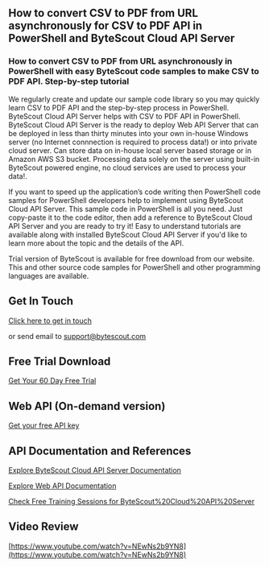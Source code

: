 ## How to convert CSV to PDF from URL asynchronously for CSV to PDF API in PowerShell and ByteScout Cloud API Server

### How to convert CSV to PDF from URL asynchronously in PowerShell with easy ByteScout code samples to make CSV to PDF API. Step-by-step tutorial

We regularly create and update our sample code library so you may quickly learn CSV to PDF API and the step-by-step process in PowerShell. ByteScout Cloud API Server helps with CSV to PDF API in PowerShell. ByteScout Cloud API Server is the ready to deploy Web API Server that can be deployed in less than thirty minutes into your own in-house Windows server (no Internet connnection is required to process data!) or into private cloud server. Can store data on in-house local server based storage or in Amazon AWS S3 bucket. Processing data solely on the server using built-in ByteScout powered engine, no cloud services are used to process your data!.

If you want to speed up the application’s code writing then PowerShell code samples for PowerShell developers help to implement using ByteScout Cloud API Server.  This sample code in PowerShell is all you need. Just copy-paste it to the code editor, then add a reference to ByteScout Cloud API Server and you are ready to try it!  Easy to understand tutorials are available along with installed ByteScout Cloud API Server if you'd like to learn more about the topic and the details of the API.

Trial version of ByteScout is available for free download from our website. This and other source code samples for PowerShell and other programming languages are available.

## Get In Touch

[Click here to get in touch](https://bytescout.zendesk.com/hc/en-us/requests/new?subject=ByteScout%20Cloud%20API%20Server%20Question)

or send email to [support@bytescout.com](mailto:support@bytescout.com?subject=ByteScout%20Cloud%20API%20Server%20Question) 

## Free Trial Download

[Get Your 60 Day Free Trial](https://bytescout.com/download/web-installer?utm_source=github-readme)

## Web API (On-demand version)

[Get your free API key](https://pdf.co/documentation/api?utm_source=github-readme)

## API Documentation and References

[Explore ByteScout Cloud API Server Documentation](https://bytescout.com/documentation/index.html?utm_source=github-readme)

[Explore Web API Documentation](https://pdf.co/documentation/api?utm_source=github-readme)

[Check Free Training Sessions for ByteScout%20Cloud%20API%20Server](https://academy.bytescout.com/)

## Video Review

[https://www.youtube.com/watch?v=NEwNs2b9YN8](https://www.youtube.com/watch?v=NEwNs2b9YN8)